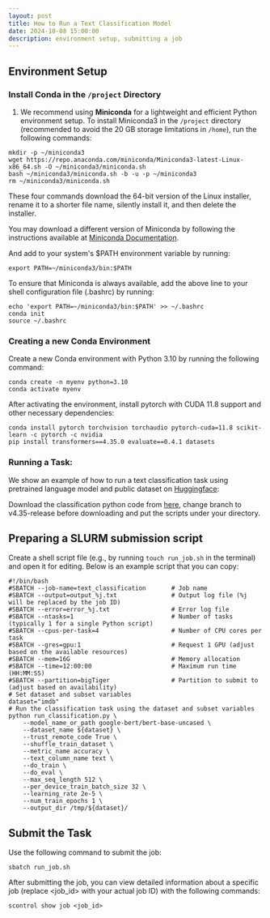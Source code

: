 ```yaml
---
layout: post
title: How to Run a Text Classification Model
date: 2024-10-08 15:00:00
description: environment setup, submitting a job
---
```

## Environment Setup

### Install Conda in the `/project` Directory


1. We recommend using **Miniconda** for a lightweight and efficient Python environment setup. To install Miniconda3 in the `/project` directory (recommended to avoid the 20 GB storage limitations in `/home`), run the following commands:

```
mkdir -p ~/miniconda3
wget https://repo.anaconda.com/miniconda/Miniconda3-latest-Linux-x86_64.sh -O ~/miniconda3/miniconda.sh
bash ~/miniconda3/miniconda.sh -b -u -p ~/miniconda3
rm ~/miniconda3/miniconda.sh
```

These four commands download the 64-bit version of the Linux installer, rename it to a shorter file name, silently install it, and then delete the installer. 

You may download a different version of Miniconda by following the instructions available at [Miniconda Documentation](https://docs.anaconda.com/miniconda/).


And add to your system's $PATH environment variable by running:

`export PATH=~/miniconda3/bin:$PATH`

To ensure that Miniconda is always available, add the above line to your shell 
configuration file (.bashrc) by running:

```
echo 'export PATH=~/miniconda3/bin:$PATH' >> ~/.bashrc
conda init
source ~/.bashrc
```

### Creating a new Conda Environment

Create a new Conda environment with Python 3.10 by running the following command:

```
conda create -n myenv python=3.10
conda activate myenv
```

After activating the environment, install pytorch with CUDA 11.8 support and other necessary dependencies:

```
conda install pytorch torchvision torchaudio pytorch-cuda=11.8 scikit-learn -c pytorch -c nvidia
pip install transformers==4.35.0 evaluate==0.4.1 datasets
```

### Running a Task:

We show an example of how to run a text classification task using pretrained language model and public dataset on [Huggingface](https://huggingface.co/):

Download the classification python code from <a href="https://github.com/huggingface/transformers/blob/main/examples/pytorch/text-classification/run_classification.py">here</a>, change branch to v4.35-release before downloading and put the scripts under your directory.


## Preparing a SLURM submission script


Create a shell script file (e.g., by running `touch run_job.sh` in the terminal) and open it for editing. Below is an example script that you can copy:

```
#!/bin/bash
#SBATCH --job-name=text_classification       # Job name
#SBATCH --output=output_%j.txt               # Output log file (%j will be replaced by the job ID)
#SBATCH --error=error_%j.txt                 # Error log file
#SBATCH --ntasks=1                           # Number of tasks (typically 1 for a single Python script)
#SBATCH --cpus-per-task=4                    # Number of CPU cores per task
#SBATCH --gres=gpu:1                         # Request 1 GPU (adjust based on the available resources)
#SBATCH --mem=16G                            # Memory allocation
#SBATCH --time=12:00:00                      # Maximum run time (HH:MM:SS)
#SBATCH --partition=bigTiger                 # Partition to submit to (adjust based on availability)
# Set dataset and subset variables
dataset="imdb"
# Run the classification task using the dataset and subset variables
python run_classification.py \
    --model_name_or_path google-bert/bert-base-uncased \
    --dataset_name ${dataset} \
    --trust_remote_code True \
    --shuffle_train_dataset \
    --metric_name accuracy \
    --text_column_name text \
    --do_train \
    --do_eval \
    --max_seq_length 512 \
    --per_device_train_batch_size 32 \
    --learning_rate 2e-5 \
    --num_train_epochs 1 \
    --output_dir /tmp/${dataset}/
```

## Submit the Task
Use the following command to submit the job:

`sbatch run_job.sh`

After submitting the job, you can view detailed information about a specific job (replace <job_id> with your actual job ID) with the following commands:


`scontrol show job <job_id>`




